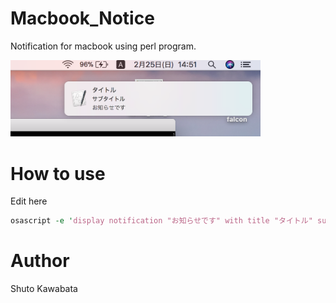 # Macbook_Notice
Notification for macbook using perl program.

<img src="https://github.com/shutokawabata0723/Macbook_Notice/blob/master/macbook_notice.png" width="400px">


# How to use
Edit here
```perl
osascript -e 'display notification "お知らせです" with title "タイトル" subtitle "サブタイトル"'
```
# Author
Shuto Kawabata
